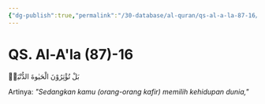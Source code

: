 ```yaml
---
{"dg-publish":true,"permalink":"/30-database/al-quran/qs-al-a-la-87-16/"}
---
```



# QS. Al-A'la (87)-16
بَلْ تُؤْثِرُوْنَ الْحَيٰوةَ الدُّنْيَاۖ 

Artinya: *"Sedangkan kamu (orang-orang kafir) memilih kehidupan dunia,"*
